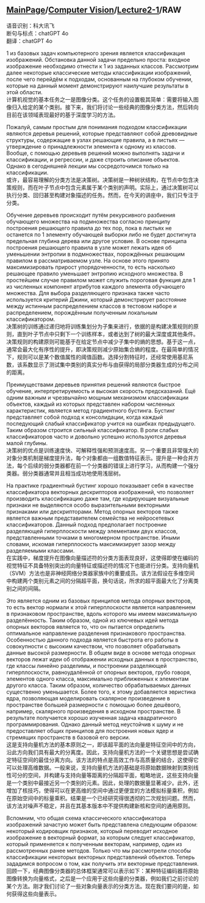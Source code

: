 ## [MainPage](../../index.md)/[Computer Vision](../README.md)/[Lecture2-1](./Lecture2-x.md)/RAW

语音识别：科大讯飞  
断句与标点：chatGPT 4o  
翻译：chatGPT 4o  

1 из базовых задач компьютерного зрения является классификация изображений. Обстановка данной задачи предельно проста: входное изображение необходимо отнести к 1 из заданных классов. Рассмотрим далее некоторые классические методы классификации изображений, после чего перейдём к подходам, основанным на глубоком обучении, которые на данный момент демонстрируют наилучшие результаты в этой области.  
计算机视觉的基本任务之一是图像分类。这个任务的设置极其简单：需要将输入图像归入给定的某个类别。接下来，我们将讨论一些经典的图像分类方法，然后转向目前在该领域表现最好的基于深度学习的方法。

Пожалуй, самым простым для понимания подходом классификации являются деревья решений, которые представляют собой древовидные структуры, содержащие в узлах решающие правила, а в листьях — утверждение о принадлежности элемента к одному из классов. Вообще, с помощью деревьев решений можно выполнять задачи и классификации, и регрессии, и даже строить описание объектов. Однако в сегодняшней лекции мы сосредоточимся только на классификации.  
或许，最容易理解的分类方法是决策树。决策树是一种树状结构，在节点中包含决策规则，而在叶子节点中包含元素属于某个类别的声明。实际上，通过决策树可以执行分类、回归甚至构建对象描述的任务。然而，在今天的讲座中，我们只专注于分类。

Обучение деревьев происходит путём рекурсивного разбиения обучающего множества на подмножества согласно принципу построения решающего правила до тех пор, пока в листьях не останется по 1 элементу обучающей выборки либо не будет достигнута предельная глубина дерева или другое условие. В основе принципа построения решающего правила в узле может лежать идея об уменьшении энтропии в подмножествах, порождённых решающим правилом в рассматриваемом узле. На основе этого принято максимизировать прирост упорядоченности, то есть насколько решающее правило уменьшает энтропию исходного множества. В простейшем случае правилом может служить пороговая функция для 1 из численных компонент атрибутов каждого элемента обучающего множества. Для выбора разделяющего признака также часто используется критерий Джини, который демонстрирует расстояние между истинным распределением классов в тестовом наборе и распределением, порождённым полученным локальным классификатором.  
决策树的训练通过递归地将训练集划分为子集来进行，依据的是构建决策规则的原则，直到叶子节点中只剩下一个训练样本，或者达到了树的最大深度或其他条件。决策规则的构建原则可能基于在给定节点中减少子集中的熵的思想。基于这一点，通常会最大化有序性的提升，即决策规则减少原始集合熵的程度。在最简单的情况下，规则可以是某个数值属性的阈值函数。选择分割特征时，还经常使用基尼系数，该系数显示了测试集中类别的真实分布与由获得的局部分类器生成的分布之间的距离。

Преимуществами деревьев принятия решений являются быстрое обучение, интерпретируемость и высокая скорость предсказаний. Ещё одним важным и чрезвычайно мощным механизмом классификации объектов, каждый из которых представлен набором численных характеристик, является метод градиентного бустинга. Бустинг представляет собой подход к консолидации, когда каждый последующий слабый классификатор учится на ошибках предыдущего. Таким образом строится сильный классификатор. В роли слабых классификаторов часто и довольно успешно используются деревья малой глубины.  
决策树的优点是训练速度快、可解释性强和预测速度高。另一个重要且非常强大的对象分类机制是梯度提升法，每个对象都由一组数值特征表示。提升是一种合并方法，每个后续的弱分类器都在前一个分类器的错误上进行学习，从而构建一个强分类器。弱分类器通常并且相当成功地使用浅层树。

На практике градиентный бустинг хорошо показывает себя в качестве классификатора векторных дескрипторов изображений, что позволяет производить классификацию даже там, где кодирующие визуальные признаки не выделяются особо выразительными векторными признаками или дескрипторами. Метод опорных векторов также является важным представителем семейства не нейросетевых классификаторов. Данный подход предполагает построение разделяющей гиперплоскости между элементами двух классов, представленными точками в многомерном пространстве. Иными словами, искомая гиперплоскость максимизирует зазор между разделяемыми классами.  
在实践中，梯度提升在图像向量描述符的分类方面表现良好，这使得即使在编码的视觉特征不具备特别突出的向量特征或描述符的情况下也能进行分类。支持向量机（SVM）方法也是非神经网络分类器家族中的重要成员。该方法假设在多维空间中构建两个类别元素之间的分隔超平面，换句话说，所求的超平面最大化了分离类别之间的间隔。

Это является одним из базовых принципов метода опорных векторов, то есть вектор нормали к этой гиперплоскости является направлением в признаковом пространстве, вдоль которого мы имеем максимальную разделённость. Таким образом, одной из ключевых идей метода опорных векторов является то, что он пытается определить оптимальное направление разделения признакового пространства. Особенностью данного подхода является быстрота его работы в совокупности с высоким качеством, что позволяет обрабатывать данные высокой размерности. В общем виде в основе метода опорных векторов лежат идеи об отображении исходных данных в пространство, где классы линейно разделимы, и построении разделяющей гиперплоскости, равноудалённой от опорных векторов, грубо говоря, элементов одного класса, максимально приближенных к элементам другого класса. Таким образом, количество обрабатываемых данных существенно уменьшается. Более того, к этому добавляется эвристика ядра, позволяющая моделировать скалярное произведение в пространстве большей размерности с помощью более дешёвого, например, скалярного произведения в исходном пространстве. В результате получается хорошо изученная задача квадратичного программирования. Однако данный метод неустойчив к шуму и не предоставляет общих принципов для построения новых ядер и стремящих пространств в базовой его версии.  
这是支持向量机方法的基本原则之一，即该超平面的法向量是特征空间中的方向，沿此方向我们具有最大的分离度。因此，支持向量机方法的一个关键思想是尝试确定特征空间的最佳分离方向。该方法的特点是高效工作与高质量的结合，这使得它可以处理高维数据。一般来说，支持向量机方法的基础是将原始数据映射到类别线性可分的空间，并构建与支持向量等距离的分隔超平面，粗略地说，这些支持向量是一个类别中最接近另一个类别的元素。因此，处理的数据量显著减少。此外，还增加了核技巧，使得可以在更高维的空间中通过更便宜的方法模拟标量乘积，例如在原始空间中的标量乘积。结果是一个已经研究得很透彻的二次规划问题。然而，该方法对噪声不稳定，并且在其基本版本中不提供构建新核和空间的通用原则。

Вспомним, что общая схема классического классификатора изображений зачастую может быть представлена следующим образом: некоторый кодировщик признаков, который переводит исходное изображение в векторный формат, за которым следует классификатор, который применяется к полученным векторам, например, один из рассмотренных ранее методов. Только что мы рассмотрели способы классификации некоторых векторных представлений объектов. Теперь зададимся вопросом о том, как получить эти векторные представления.  
回顾一下，经典图像分类器的总体框架通常可以表示如下：某种特征编码器将原始图像转换为向量格式，之后是一个应用于这些向量的分类器，例如我们之前讨论的某个方法。刚才我们讨论了一些对象向量表示的分类方法。现在我们要问的是，如何获得这些向量表示。